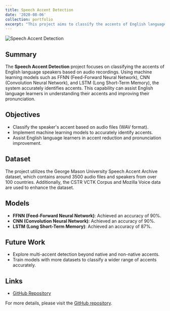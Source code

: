 ```yaml
---
title: Speech Accent Detection
date: '2020-08-06'
collection: portfolio
excerpt: "This project aims to classify the accents of English language speakers using audio recordings. By leveraging machine learning models such as FFNN, CNN, and LSTM, the system can accurately identify accents, aiding in language learning and accent improvement.<img src='/images/portfolio/speech_vovels.jpeg' width='300'>"
---
```


![Speech Accent Detection](../../images/portfolio/speech_vovels.jpeg)

## Summary
The **Speech Accent Detection** project focuses on classifying the accents of English language speakers based on audio recordings. Using machine learning models such as FFNN (Feed-Forward Neural Network), CNN (Convolution Neural Network), and LSTM (Long Short-Term Memory), the system accurately identifies accents. This capability can assist English language learners in understanding their accents and improving their pronunciation.

## Objectives
- Classify the speaker's accent based on audio files (WAV format).
- Implement machine learning models to accurately identify accents.
- Assist English language learners in accent reduction and pronunciation improvement.

## Dataset
The project utilizes the George Mason University Speech Accent Archive dataset, which contains around 3500 audio files and speakers from over 100 countries. Additionally, the CSTR VCTK Corpus and Mozilla Voice data are used to enhance the dataset.

## Models
- **FFNN (Feed-Forward Neural Network)**: Achieved an accuracy of 90%.
- **CNN (Convolution Neural Network)**: Achieved an accuracy of 90%.
- **LSTM (Long Short-Term Memory)**: Achieved an accuracy of 87%.

## Future Work
- Explore multi-accent detection beyond native and non-native accents.
- Train models with more datasets to classify a wider range of accents accurately.

## Links
- [GitHub Repository](https://github.com/k-farruh/speech-accent-detection)

For more details, please visit the [GitHub repository](https://github.com/k-farruh/speech-accent-detection).
